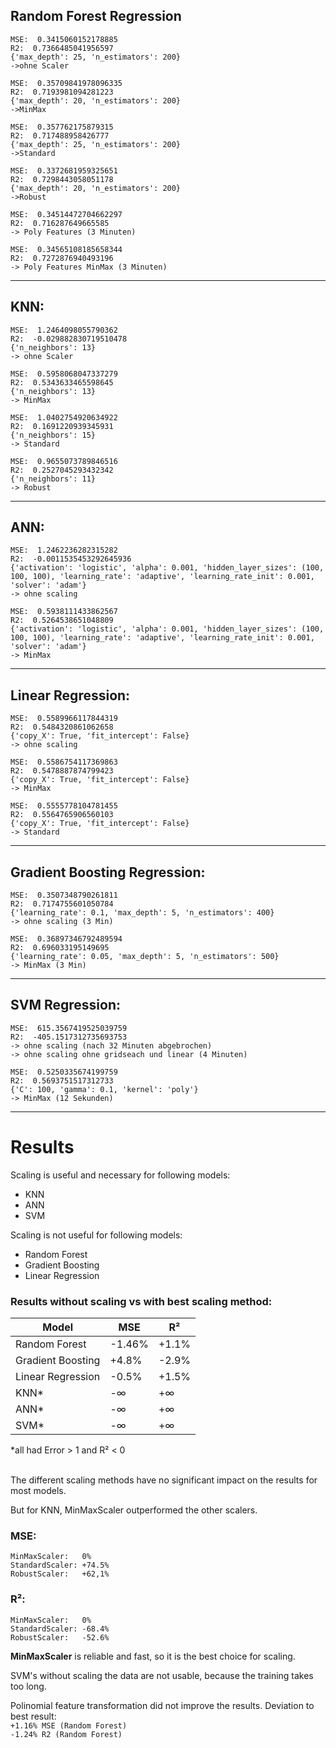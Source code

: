## Random Forest Regression

```
MSE:  0.3415060152178885
R2:  0.7366485041956597
{'max_depth': 25, 'n_estimators': 200}
->ohne Scaler
```
```
MSE:  0.35709841978096335
R2:  0.7193981094281223
{'max_depth': 20, 'n_estimators': 200}
->MinMax
```
```
MSE:  0.357762175879315
R2:  0.717488958426777
{'max_depth': 25, 'n_estimators': 200}
->Standard
```
```
MSE:  0.3372681959325651
R2:  0.7298443058051178
{'max_depth': 20, 'n_estimators': 200}
->Robust
```
```
MSE:  0.34514472704662297
R2:  0.716287649665585
-> Poly Features (3 Minuten)
```
```
MSE:  0.34565108185658344
R2:  0.7272876940493196
-> Poly Features MinMax (3 Minuten)
```

---

## KNN:

```
MSE:  1.2464098055790362
R2:  -0.029882830719510478
{'n_neighbors': 13}
-> ohne Scaler
```
```
MSE:  0.5958068047337279
R2:  0.5343633465598645
{'n_neighbors': 13}
-> MinMax
```

```
MSE:  1.0402754920634922
R2:  0.1691220939345931
{'n_neighbors': 15}
-> Standard
```
```
MSE:  0.9655073789846516
R2:  0.2527045293432342
{'n_neighbors': 11}
-> Robust
```
---
## ANN:

```
MSE:  1.2462236282315282
R2:  -0.0011535453292645936
{'activation': 'logistic', 'alpha': 0.001, 'hidden_layer_sizes': (100, 100, 100), 'learning_rate': 'adaptive', 'learning_rate_init': 0.001, 'solver': 'adam'}
-> ohne scaling
```
```
MSE:  0.5938111433862567
R2:  0.5264538651048809
{'activation': 'logistic', 'alpha': 0.001, 'hidden_layer_sizes': (100, 100, 100), 'learning_rate': 'adaptive', 'learning_rate_init': 0.001, 'solver': 'adam'}
-> MinMax
```

---
## Linear Regression:

```
MSE:  0.5589966117844319
R2:  0.5484320861062658
{'copy_X': True, 'fit_intercept': False}
-> ohne scaling
```
```
MSE:  0.5586754117369863
R2:  0.5478887874799423
{'copy_X': True, 'fit_intercept': False}
-> MinMax
```
```
MSE:  0.5555778104781455
R2:  0.5564765906560103
{'copy_X': True, 'fit_intercept': False}
-> Standard
```
---
## Gradient Boosting Regression:

```
MSE:  0.3507348790261811
R2:  0.7174755601050784
{'learning_rate': 0.1, 'max_depth': 5, 'n_estimators': 400}
-> ohne scaling (3 Min)
```
```
MSE:  0.36897346792489594
R2:  0.696033195149695
{'learning_rate': 0.05, 'max_depth': 5, 'n_estimators': 500}
-> MinMax (3 Min)
```

---

## SVM Regression:
```
MSE:  615.3567419525039759
R2:  -405.1517312735693753
-> ohne scaling (nach 32 Minuten abgebrochen)
-> ohne scaling ohne gridseach und linear (4 Minuten)
```
```
MSE:  0.5250335674199759
R2:  0.5693751517312733
{'C': 100, 'gamma': 0.1, 'kernel': 'poly'}
-> MinMax (12 Sekunden)
```
---

# Results
Scaling is useful and necessary for following models: 
- KNN
- ANN
- SVM

Scaling is not useful for following models:
- Random Forest
- Gradient Boosting
- Linear Regression


### Results without scaling vs with best scaling method:
| Model | MSE | R² |
| ----------- | ----------- | ----------- |
| Random Forest | -1.46% | +1.1% |
| Gradient Boosting | +4.8% | -2.9% |
| Linear Regression | -0.5% | +1.5% |
| KNN* | -∞ | +∞ |
| ANN* | -∞ | +∞ |
| SVM* | -∞ | +∞ |


*all had Error > 1 and R² < 0

\
The different scaling methods have no significant impact on the results for most models. 


But for KNN, MinMaxScaler outperformed the other scalers.

### MSE:
```
MinMaxScaler:   0%
StandardScaler: +74.5%
RobustScaler:   +62,1%
```
### R²:
```
MinMaxScaler:   0%
StandardScaler: -68.4%
RobustScaler:   -52.6%
```
**MinMaxScaler** is reliable and fast, so it is the best choice for scaling.

SVM's without scaling the data are not usable, because the training takes too long.

Polinomial feature transformation did not improve the results.
Deviation to best result:\
`+1.16% MSE (Random Forest)`\
`-1.24% R2 (Random Forest)`